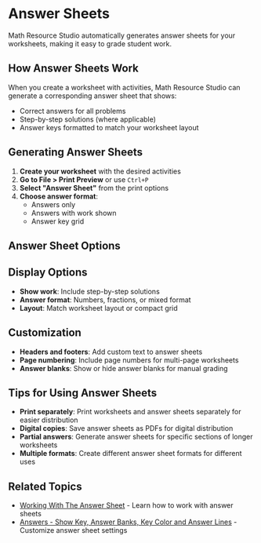 # Answer Sheets

Math Resource Studio automatically generates answer sheets for your worksheets, making it easy to grade student work.

## How Answer Sheets Work

When you create a worksheet with activities, Math Resource Studio can generate a corresponding answer sheet that shows:

- Correct answers for all problems
- Step-by-step solutions (where applicable)
- Answer keys formatted to match your worksheet layout

## Generating Answer Sheets

1. **Create your worksheet** with the desired activities
2. **Go to File > Print Preview** or use `Ctrl+P`
3. **Select "Answer Sheet"** from the print options
4. **Choose answer format**:
   - Answers only
   - Answers with work shown
   - Answer key grid

## Answer Sheet Options

## Display Options
- **Show work**: Include step-by-step solutions
- **Answer format**: Numbers, fractions, or mixed format
- **Layout**: Match worksheet layout or compact grid

## Customization
- **Headers and footers**: Add custom text to answer sheets
- **Page numbering**: Include page numbers for multi-page worksheets
- **Answer blanks**: Show or hide answer blanks for manual grading

## Tips for Using Answer Sheets

- **Print separately**: Print worksheets and answer sheets separately for easier distribution
- **Digital copies**: Save answer sheets as PDFs for digital distribution
- **Partial answers**: Generate answer sheets for specific sections of longer worksheets
- **Multiple formats**: Create different answer sheet formats for different uses

## Related Topics

- [Working With The Answer Sheet](working-with-the-answer-sheet.md) - Learn how to work with answer sheets
- [Answers - Show Key, Answer Banks, Key Color and Answer Lines](answers---show-key,-answer-banks,-key-color-and-answer-lines.md) - Customize answer sheet settings